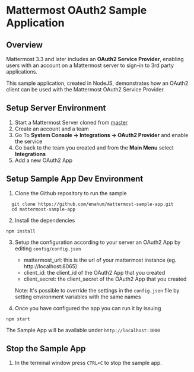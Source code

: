 # Mattermost OAuth2 Sample Application 

## Overview

Mattermost 3.3 and later includes an **OAuth2 Service Provider**, enabling users with an account on a Mattermost server to sign-in to 3rd party applications. 

This sample application, created in NodeJS, demonstrates how an OAuth2 client can be used with the Mattermost OAuth2 Service Provider.

## Setup Server Environment

1. Start a Mattermost Server cloned from [master](https://github.com/mattermost/platform)
2. Create an account and a team
3. Go To **System Console -> Integrations -> OAuth2 Provider** and enable the service
4. Go back to the team you created and from the **Main Menu** select **Integrations**
5. Add a new OAuth2 App

## Setup Sample App Dev Environment
1. Clone the Github repository to run the sample
```
  git clone https://github.com/enahum/mattermost-sample-app.git
  cd mattermost-sample-app
```
2. Install the dependencies
 ```
 npm install
 ```
3. Setup the configuration according to your server an OAuth2 App by editing `config/config.json`
    - mattermost_url: this is the url of your mattermost instance (eg. http://localhost:8065)
    - client_id: the client_id of the OAuth2 App that you created
    - client_secret: the client_secret of the OAuth2 App that you created
   
    Note: It's possible to override the settings in the `config.json` file by setting environment variables with the same names

4. Once you have configured the app you can run it by issuing
```
npm start
```

The Sample App will be available under `http://localhost:3000`


## Stop the Sample App

1.  In the terminal window press `CTRL+C` to stop the sample app.
